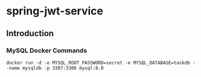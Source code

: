 # spring-jwt-service

## Introduction

### MySQL Docker Commands
```
docker run -d -e MYSQL_ROOT_PASSWORD=secret -e MYSQL_DATABASE=taskdb --name mysqldb -p 3307:3306 mysql:8.0
```